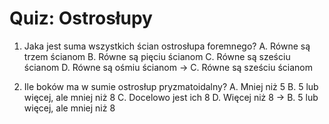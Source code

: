  # Quiz: Ostrosłupy

1. Jaka jest suma wszystkich ścian ostrosłupa foremnego?
   A. Równe są trzem ścianom
   B. Równe są pięciu ścianom
   C. Równe są sześciu ścianom
   D. Równe są ośmiu ścianom
   &rarr; C. Równe są sześciu ścianom

2. Ile boków ma w sumie ostrosłup pryzmatoidalny?
   A. Mniej niż 5
   B. 5 lub więcej, ale mniej niż 8
   C. Docelowo jest ich 8
   D. Więcej niż 8
   &rarr; B. 5 lub więcej, ale mniej niż 8

